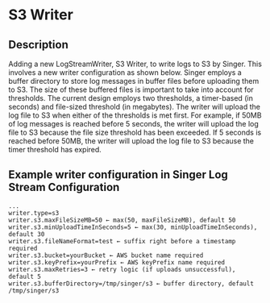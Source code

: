 # S3 Writer

## Description
Adding a new LogStreamWriter, S3 Writer, to write logs to S3 by Singer. This involves a new writer configuration as shown below.
Singer employs a buffer directory to store log messages in buffer files before uploading them to S3. The size of these buffered files is important to take into account for thresholds.
The current design employs two thresholds, a timer-based (in seconds) and file-sized threshold (in megabytes). The writer will upload the log file to S3 when either of the thresholds is met first.
For example, if 50MB of log messages is reached before 5 seconds, the writer will upload the log file to S3 because the file size threshold has been exceeded. If 5 seconds is reached before 50MB, the writer will upload the log file to S3 because the timer threshold has expired.

## Example writer configuration in Singer Log Stream Configuration
```
...
writer.type=s3
writer.s3.maxFileSizeMB=50 ← max(50, maxFileSizeMB), default 50
writer.s3.minUploadTimeInSeconds=5 ← max(30, minUploadTimeInSeconds), default 30
writer.s3.fileNameFormat=test ← suffix right before a timestamp required
writer.s3.bucket=yourBucket ← AWS bucket name required
writer.s3.keyPrefix=yourPrefix ← AWS keyPrefix name required
writer.s3.maxRetries=3 ← retry logic (if uploads unsuccessful), default 5
writer.s3.bufferDirectory=/tmp/singer/s3 ← buffer directory, default /tmp/singer/s3
```